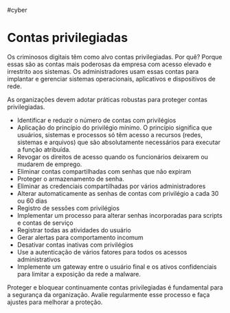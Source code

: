 #cyber 
# Contas privilegiadas

Os criminosos digitais têm como alvo contas privilegiadas. Por quê? Porque essas são as contas mais poderosas da empresa com acesso elevado e irrestrito aos sistemas. Os administradores usam essas contas para implantar e gerenciar sistemas operacionais, aplicativos e dispositivos de rede.

As organizações devem adotar práticas robustas para proteger contas privilegiadas.

- Identificar e reduzir o número de contas com privilégios
- Aplicação do princípio do privilégio mínimo. O princípio significa que usuários, sistemas e processos só têm acesso a recursos (redes, sistemas e arquivos) que são absolutamente necessários para executar a função atribuída.
- Revogar os direitos de acesso quando os funcionários deixarem ou mudarem de emprego.
- Eliminar contas compartilhadas com senhas que não expiram
- Proteger o armazenamento de senha.
- Eliminar as credenciais compartilhadas por vários administradores
- Alterar automaticamente as senhas de contas com privilégio a cada 30 ou 60 dias
- Registro de sessões com privilégios
- Implementar um processo para alterar senhas incorporadas para scripts e contas de serviço
- Registrar todas as atividades do usuário
- Gerar alertas para comportamento incomum
- Desativar contas inativas com privilégios
- Use a autenticação de vários fatores para todos os acessos administrativos
- Implemente um gateway entre o usuário final e os ativos confidenciais para limitar a exposição da rede a malware.

Proteger e bloquear continuamente contas privilegiadas é fundamental para a segurança da organização. Avalie regularmente esse processo e faça ajustes para melhorar a proteção.






